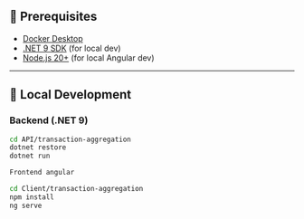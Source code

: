 
## 🚀 Prerequisites

- [Docker Desktop](https://www.docker.com/products/docker-desktop)
- [.NET 9 SDK](https://dotnet.microsoft.com/en-us/download/dotnet/6.0) (for local dev)
- [Node.js 20+](https://nodejs.org/) (for local Angular dev)

---

## 🧪 Local Development

### Backend (.NET 9)

```bash
cd API/transaction-aggregation
dotnet restore
dotnet run

Frontend angular

cd Client/transaction-aggregation
npm install
ng serve
